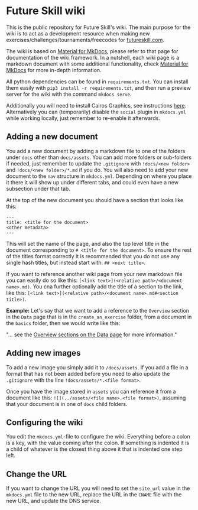 # Future Skill wiki
This is the public repository for Future Skill's wiki.
The main purpose for the wiki is to act as a development resource when making new exercises/challenges/tournaments/freecodes for [futureskill.com](https://futureskill.com).

The wiki is based on [Material for MkDocs](https://squidfunk.github.io/mkdocs-material/), please refer to that page for documentation of the wiki framework.
In a nutshell, each wiki page is a markdown document with some additional functionality, check [Material for MkDocs](https://squidfunk.github.io/mkdocs-material/) for more in-depth information.

All python dependencies can be found in `requirements.txt`.
You can install them easily with `pip3 install -r requirements.txt`, and then run a preview server for the wiki with the command `mkdocs serve`.

Additionally you will need to install Cairos Graphics, see instructions [here](https://squidfunk.github.io/mkdocs-material/plugins/requirements/image-processing/).
Alternatively you can (temporarily) disable the `social` plugin in `mkdocs.yml` while working locally, just remember to re-enable it afterwards.

## Adding a new document
You add a new document by adding a markdown file to one of the folders under `docs` other than `docs/assets`.
You can add more folders or sub-folders if needed, just remember to update the `.gitignore` with `!docs/<new folder>` and `!docs/<new folder>/*.md` if you do.
You will also need to add your new document to the `nav` structure in `mkdocs.yml`.
Depending on where you place it there it will show up under different tabs, and could even have a new subsection under that tab.

At the top of the new document you should have a section that looks like this:
```
---
title: <title for the document>
<other metadata>
---
```
This will set the name of the page, and also the top level title in the document corresponding to `# <title for the document>`.
To ensure the rest of the titles format correctly it is recommended that you do not use any single hash titles, but instead start with: `## <next title>`.

If you want to reference another wiki page from your new markdown file you can easily do so like this: `[<link text>](<relative path>/<document name>.md)`.
You cna further optionally add the title of a section to the link, like this: `[<link text>](<relative path>/<document name>.md#<section title>)`.

**Example:**
Let's say that we want to add a reference to the `Overview` section in the `Data` page that is in the `create_an_exercise` folder, from a document in the `basics` folder, then we would write like this:

"... see the [Overview sections on the Data page](../create_an_exercise/Data.md#overview) for more information."

## Adding new images
To add a new image you simply add it to `/docs/assets`.
If you add a file in a format that has not been added before you need to also update the `.gitignore` with the line `!docs/assets/*.<file format>`.

Once you have the image stored in `assets` you can reference it from a document like this: `![](../assets/<file name>.<file format>)`, assuming that your document is in one of `docs` child folders.

## Configuring the wiki
You edit the `mkdocs.yml`-file to configure the wiki.
Everything before a colon is a key, with the value coming after the colon.
If something is indented it is a child of whatever is the closest thing above it that is indented one step left.

## Change the URL
If you want to change the URL you will need to set the `site_url` value in the `mkdocs.yml` file to the new URL, replace the URL in the `CNAME` file with the new URL, and update the DNS service.
